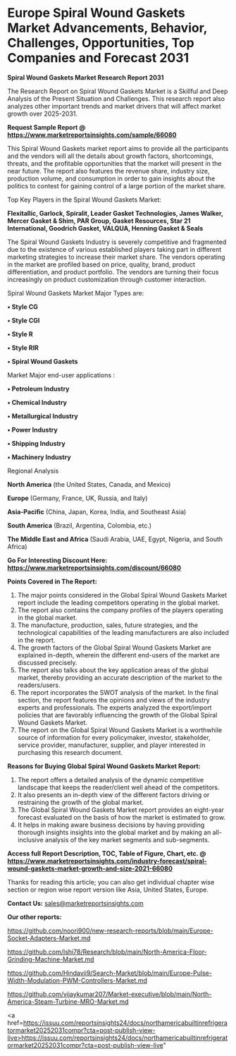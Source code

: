 # Europe Spiral Wound Gaskets Market Advancements, Behavior, Challenges, Opportunities, Top Companies and Forecast 2031

<strong>Spiral Wound Gaskets Market Research Report 2031</strong>

The Research Report on Spiral Wound Gaskets Market is a Skillful and Deep Analysis of the Present Situation and Challenges. This research report also analyzes other important trends and market drivers that will affect market growth over 2025-2031.

<strong>Request Sample Report @ <a href=https://www.marketreportsinsights.com/sample/66080>https://www.marketreportsinsights.com/sample/66080</a></strong>

This Spiral Wound Gaskets market report aims to provide all the participants and the vendors will all the details about growth factors, shortcomings, threats, and the profitable opportunities that the market will present in the near future. The report also features the revenue share, industry size, production volume, and consumption in order to gain insights about the politics to contest for gaining control of a large portion of the market share.

Top Key Players in the Spiral Wound Gaskets Market:

<strong>Flexitallic, Garlock, Spiralit, Leader Gasket Technologies, James Walker, Mercer Gasket & Shim, PAR Group, Gasket Resources, Star 21 International, Goodrich Gasket, VALQUA, Henning Gasket & Seals</strong>

The Spiral Wound Gaskets Industry is severely competitive and fragmented due to the existence of various established players taking part in different marketing strategies to increase their market share. The vendors operating in the market are profiled based on price, quality, brand, product differentiation, and product portfolio. The vendors are turning their focus increasingly on product customization through customer interaction.

Spiral Wound Gaskets Market Major Types are:

<strong>• Style CG

• Style CGI

• Style R

• Style RIR

• Spiral Wound Gaskets</strong>

Market Major end-user applications :

<strong>• Petroleum Industry

• Chemical Industry

• Metallurgical Industry

• Power Industry

• Shipping Industry

• Machinery Industry</strong>

Regional Analysis

</u><strong><b>North America</b></strong> (the United States, Canada, and Mexico)

<strong><b>Europe </b></strong>(Germany, France, UK, Russia, and Italy)

<strong><b>Asia-Pacific</b></strong> (China, Japan, Korea, India, and Southeast Asia)

<strong><b>South America</b></strong> (Brazil, Argentina, Colombia, etc.)

<strong><b>The Middle East and Africa</b></strong> (Saudi Arabia, UAE, Egypt, Nigeria, and South Africa)

<strong>Go For Interesting Discount Here: <a href=https://www.marketreportsinsights.com/discount/66080>https://www.marketreportsinsights.com/discount/66080</a></strong>

<strong>Points Covered in The Report:</strong>
<ol>
  <li>The major points considered in the Global Spiral Wound Gaskets Market report include the leading competitors operating in the global market.</li>
  <li>The report also contains the company profiles of the players operating in the global market.</li>
  <li>The manufacture, production, sales, future strategies, and the technological capabilities of the leading manufacturers are also included in the report.</li>
  <li>The growth factors of the Global Spiral Wound Gaskets Market are explained in-depth, wherein the different end-users of the market are discussed precisely.</li>
  <li>The report also talks about the key application areas of the global market, thereby providing an accurate description of the market to the readers/users.</li>
  <li>The report incorporates the SWOT analysis of the market. In the final section, the report features the opinions and views of the industry experts and professionals. The experts analyzed the export/import policies that are favorably influencing the growth of the Global Spiral Wound Gaskets Market.</li>
  <li>The report on the Global Spiral Wound Gaskets Market is a worthwhile source of information for every policymaker, investor, stakeholder, service provider, manufacturer, supplier, and player interested in purchasing this research document.</li>
</ol>
<strong>Reasons for Buying Global Spiral Wound Gaskets Market Report:</strong>

<ol>
  <li>The report offers a detailed analysis of the dynamic competitive landscape that keeps the reader/client well ahead of the competitors.</li>
  <li>It also presents an in-depth view of the different factors driving or restraining the growth of the global market.</li>
  <li>The Global Spiral Wound Gaskets Market report provides an eight-year forecast evaluated on the basis of how the market is estimated to grow.</li>
  <li>It helps in making aware business decisions by having providing thorough insights insights into the global market and by making an all-inclusive analysis of the key market segments and sub-segments.</li>
</ol>
<strong>Access full Report Description, TOC, Table of Figure, Chart, etc. @ <a href=https://www.marketreportsinsights.com/industry-forecast/spiral-wound-gaskets-market-growth-and-size-2021-66080>https://www.marketreportsinsights.com/industry-forecast/spiral-wound-gaskets-market-growth-and-size-2021-66080</a></strong>


Thanks for reading this article; you can also get individual chapter wise section or region wise report version like Asia, United States, Europe.

<strong>Contact Us:</strong>
sales@marketreportsinsights.com

<strong>Our other reports:</strong>

<a href=https://github.com/noori900/new-research-reports/blob/main/Europe-Socket-Adapters-Market.md>https://github.com/noori900/new-research-reports/blob/main/Europe-Socket-Adapters-Market.md</a>

<a href=https://github.com/Ishi78/Research/blob/main/North-America-Floor-Grinding-Machine-Market.md>https://github.com/Ishi78/Research/blob/main/North-America-Floor-Grinding-Machine-Market.md</a>

<a href=https://github.com/Hindavii9/Search-Market/blob/main/Europe-Pulse-Width-Modulation-PWM-Controllers-Market.md>https://github.com/Hindavii9/Search-Market/blob/main/Europe-Pulse-Width-Modulation-PWM-Controllers-Market.md</a>

<a href=https://github.com/vijaykumar207/Market-executive/blob/main/North-America-Steam-Turbine-MRO-Market.md>https://github.com/vijaykumar207/Market-executive/blob/main/North-America-Steam-Turbine-MRO-Market.md</a>

<a href=https://issuu.com/reportsinsights24/docs/northamericabuiltinrefrigeratormarket20252031compr?cta=post-publish-view-live>https://issuu.com/reportsinsights24/docs/northamericabuiltinrefrigeratormarket20252031compr?cta=post-publish-view-live</a>"
